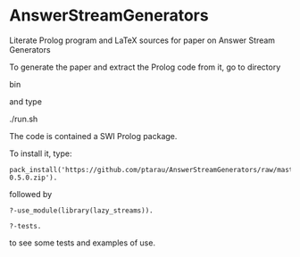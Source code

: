 # AnswerStreamGenerators
Literate Prolog program and LaTeX sources for paper on Answer Stream Generators

To generate the paper and extract the Prolog code from it, go to directory 

bin 

and type

./run.sh

The code is contained a SWI Prolog package.

To install it, type:

```
pack_install('https://github.com/ptarau/AnswerStreamGenerators/raw/master/lazy_streams-0.5.0.zip').
```

followed by

```
?-use_module(library(lazy_streams)).

?-tests.
```

to see some tests and examples of use.
